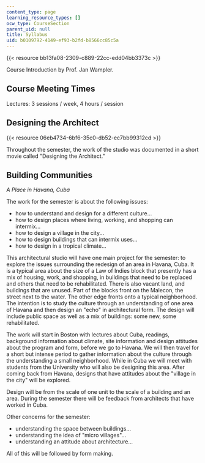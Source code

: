 ```yaml
---
content_type: page
learning_resource_types: []
ocw_type: CourseSection
parent_uid: null
title: Syllabus
uid: b0109792-4149-ef93-b2fd-b8566cc85c5a
---
```


{{< resource bb13fa08-2309-c889-22cc-edd04bb3373c >}}

Course Introduction by Prof. Jan Wampler.

Course Meeting Times
--------------------

Lectures: 3 sessions / week, 4 hours / session

Designing the Architect
-----------------------

{{< resource 06eb4734-6bf6-35c0-db52-ec7bb99312cd >}}

Throughout the semester, the work of the studio was documented in a short movie called "Designing the Architect."

Building Communities
--------------------

_A Place in Havana, Cuba_

The work for the semester is about the following issues:

*   how to understand and design for a different culture...
*   how to design places where living, working, and shopping can intermix...
*   how to design a village in the city...
*   how to design buildings that can intermix uses...
*   how to design in a tropical climate...

This architectural studio will have one main project for the semester: to explore the issues surrounding the redesign of an area in Havana, Cuba. It is a typical area about the size of a Law of Indies block that presently has a mix of housing, work, and shopping, in buildings that need to be replaced and others that need to be rehabilitated. There is also vacant land, and buildings that are unused. Part of the blocks front on the Malecon, the street next to the water. The other edge fronts onto a typical neighborhood. The intention is to study the culture through an understanding of one area of Havana and then design an "echo" in architectural form. The design will include public space as well as a mix of buildings: some new, some rehabilitated.

The work will start in Boston with lectures about Cuba, readings, background information about climate, site information and design attitudes about the program and form, before we go to Havana. We will then travel for a short but intense period to gather information about the culture through the understanding a small neighborhood. While in Cuba we will meet with students from the University who will also be designing this area. After coming back from Havana, designs that have attitudes about the "village in the city" will be explored.

Design will be from the scale of one unit to the scale of a building and an area. During the semester there will be feedback from architects that have worked in Cuba.

Other concerns for the semester:

*   understanding the space between buildings...
*   understanding the idea of "micro villages"...
*   understanding an attitude about architecture...

All of this will be followed by form making.